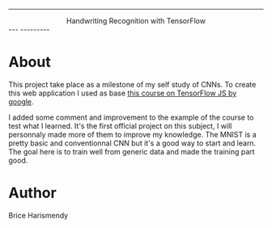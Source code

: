 -------
<center>Handwriting Recognition with TensorFlow</center>
---
---------

# About

This project take place as a milestone of my self study of CNNs. To create this web application I used as base [this course on TensorFlow JS by google](https://codelabs.developers.google.com/codelabs/tfjs-training-classfication/index.html?index=..%2F..index#4).

I added some comment and improvement to the example of the course to test what I learned. It's the first official project on this subject, I will personnaly made more of them to improve my knowledge.
The MNIST is a pretty basic and conventionnal CNN but it's a good way to start and learn. The goal here is to train well from generic data and made the training part good.


# Author
Brice Harismendy
